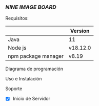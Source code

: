 ### ***NINE IMAGE BOARD***

Requisitos:


|                     | Version  |
| --------------------- | ---------- |
| Java                | 11       |
| Node js             | v18.12.0 |
| npm package manager | v8.19    |

Diagrama de programación

Uso e Instalación

Soporte

* [X] Inicio de Servidor
